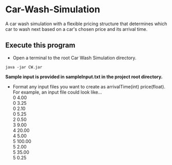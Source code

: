 # Car-Wash-Simulation

A car wash simulation with a flexible pricing structure that determines which car to wash next based on a car's chosen price and its arrival time.

## Execute this program

- Open a terminal to the root Car Wash Simulation directory.

```console
java -jar CW.jar
```

**Sample input is provided in sampleInput.txt in the project root directory.**

- Format any input files you want to create as arrivalTime(int) price(float).
  For example, an input file could look like...\
  0 4.00\
  0 3.25\
  0 2.10\
  0 5.25\
  2 0.50\
  3 9.00\
  4 20.00\
  4 5.00\
  5 100.00\
  5 2.00\
  5 35.00\
  5 0.25
